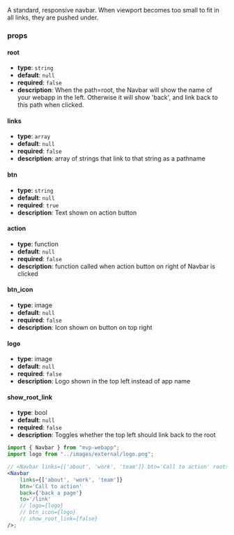 A standard, responsive navbar. When viewport becomes too small to fit in all links, they are pushed under. 

### props
#### root
- **type**: `string`
- **default**: `null`
- **required**: `false`
- **description**: When the path=root, the Navbar will show the name of your webapp in the left. Otherwise it will show 'back', and link back to this path when clicked.

#### links
- **type**: `array`
- **default**: `null`
- **required**: `false`
- **description**: array of strings that link to that string as a pathname

#### btn
- **type**: `string` 
- **default**: `null`
- **required**: `true`
- **description**: Text shown on action button

#### action 
- **type**: function
- **default**: `null`
- **required**: `false`
- **description**: function called when action button on right of Navbar is clicked

#### btn_icon
- **type**: image 
- **default**: `null`
- **required**: `false`
- **description**: Icon shown on button on top right

#### logo 
- **type**: image
- **default**: `null`
- **required**: `false`
- **description**: Logo shown in the top left instead of app name

#### show_root_link
- **type**: bool
- **default**: `null`
- **required**: `false`
- **description**: Toggles whether the top left should link back to the root

<!-- 
#### back
- **type**: `bool`
- **default**: `null`
- **required**: `false`
- **description**: url to go back to when not on root page -->

```jsx
import { Navbar } from "mvp-webapp";
import logo from "../images/external/logo.png";

// <Navbar links={['about', 'work', 'team']} btn='Call to action' roots={[]}/>;
<Navbar 
    links={['about', 'work', 'team']} 
    btn='Call to action' 
    back={'back a page'}
    to='/link'
    // logo={logo}
    // btn_icon={logo}
    // show_root_link={false}
/>;
```